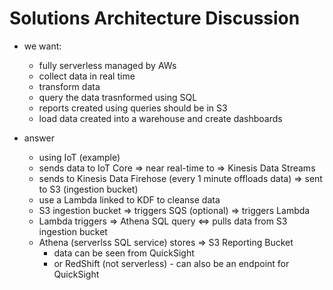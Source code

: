 # Solutions Architecture Discussion

* we want:
  * fully serverless managed by AWs
  * collect data in real time
  * transform data
  * query the data trasnformed using SQL
  * reports created using queries should be in S3
  * load data created into a warehouse and create dashboards

* answer
  * using IoT (example)
  * sends data to IoT Core => near real-time to => Kinesis Data Streams
  * sends to Kinesis Data Firehose (every 1 minute offloads data) => sent to S3 (ingestion bucket)
  * use a Lambda linked to KDF to cleanse data
  * S3 ingestion bucket => triggers SQS (optional) => triggers Lambda
  * Lambda triggers => Athena SQL query <=> pulls data from S3 ingestion bucket
  * Athena (serverlss SQL service) stores => S3 Reporting Bucket
    * data can be seen from QuickSight
    * or RedShift (not serverless) - can also be an endpoint for QuickSight
